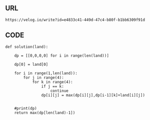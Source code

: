 ## URL
    https://velog.io/write?id=e4833c41-449d-47c4-b80f-b1bb6309f91d
## CODE

    def solution(land):

        dp = [[0,0,0,0] for i in range(len(land))]

        dp[0] = land[0]

        for i in range(1,len(land)):
            for j in range(4):
                for k in range(4):
                    if j == k:
                        continue
                    dp[i][j] = max(dp[i][j],dp[i-1][k]+land[i][j])


        #print(dp)
        return max(dp[len(land)-1])
